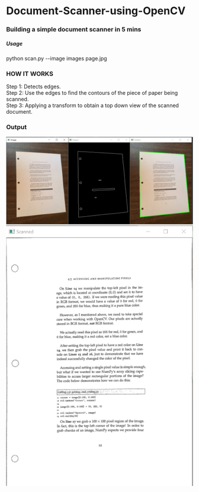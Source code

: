 # Document-Scanner-using-OpenCV

### Building a simple document scanner in 5 mins<br />
##### Usage <br/>
python scan.py --image images page.jpg

### HOW IT WORKS <br />
Step 1: Detects edges. <br/>
Step 2: Use the edges to find the contours of the piece of paper being scanned. <br/>
Step 3: Applying a transform to obtain a top down view of the scanned document. <br/>

### Output
![edged Image](/results/Screenshot-edge.jpg)
![scanned Image](/results/Screenshot-scanned.jpg)<br />
